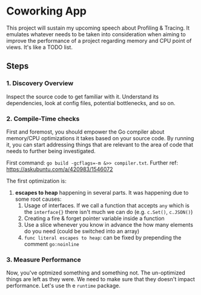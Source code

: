 # Coworking App

This project will sustain my upcoming speech about Profiling & Tracing. It emulates whatever needs to be taken into consideration when aiming to improve the performance of a project regarding memory and CPU point of views. It's like a TODO list.

## Steps

### 1. Discovery Overview

Inspect the source code to get familiar with it. Understand its dependencies, look at config files, potential bottlenecks, and so on.

### 2. Compile-Time checks

First and foremost, you should empower the Go compiler about memory/CPU optimizations it takes based on your source code. By running it, you can start addressing things that are relevant to the area of code that needs to further being investigated.

First command: `go build -gcflags=-m &>> compiler.txt`. Further ref: <https://askubuntu.com/a/420983/1546072>

The first optimization is:

1. **escapes to heap** happening in several parts. It was happening due to some root causes:
    1. Usage of interfaces. If we call a function that accepts `any` which is the `interface{}` there isn't much we can do (e.g. `c.Set()`, `c.JSON()`)
    2. Creating a fire & forget pointer variable inside a function
    3. Use a slice whenever you know in advance the how many elements do you need (could be switched into an array)
    4. `func literal escapes to heap`: can be fixed by prepending the comment `go:noinline`

### 3. Measure Performance

Now, you've optmized something and something not. The un-optimized things are left as they were. We need to make sure that they doesn't impact performance. Let's use th e `runtime` package.
